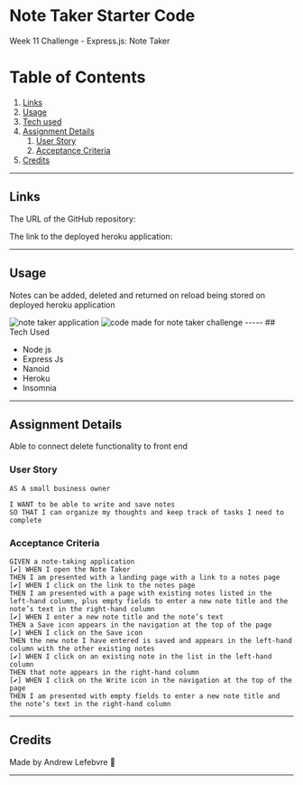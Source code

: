 # Note Taker Starter Code

Week 11 Challenge  - Express.js: Note Taker
# Table of Contents
1. [Links](#links)
1. [Usage](#usage)
1. [Tech used](#tech-used)
1. [Assignment Details](#assignment-details)
    1. [User Story](#user-story)
    1. [Acceptance Criteria](#acceptance-criteria)
1. [Credits](#credits)
----
## Links
The URL of the GitHub repository: 

The link to the deployed heroku application:

-----
## Usage
Notes can be added, deleted and returned on reload being stored on deployed heroku application

<img alt="note taker application" src="assets/img/notes-screenshot.png">
<img alt="code made for note taker challenge" src="assets/img/code-screenshot.png">
-----
## Tech Used 

- Node js
- Express Js
- Nanoid
- Heroku
- Insomnia 

-----
## Assignment Details

Able to connect delete functionality to front end

### User Story

```
AS A small business owner

I WANT to be able to write and save notes
SO THAT I can organize my thoughts and keep track of tasks I need to complete

```

### Acceptance Criteria

```
GIVEN a note-taking application
[✔️] WHEN I open the Note Taker
THEN I am presented with a landing page with a link to a notes page
[✔️] WHEN I click on the link to the notes page
THEN I am presented with a page with existing notes listed in the left-hand column, plus empty fields to enter a new note title and the note’s text in the right-hand column
[✔️] WHEN I enter a new note title and the note’s text
THEN a Save icon appears in the navigation at the top of the page
[✔️] WHEN I click on the Save icon
THEN the new note I have entered is saved and appears in the left-hand column with the other existing notes
[✔️] WHEN I click on an existing note in the list in the left-hand column
THEN that note appears in the right-hand column
[✔️] WHEN I click on the Write icon in the navigation at the top of the page
THEN I am presented with empty fields to enter a new note title and the note’s text in the right-hand column
```
----
## Credits
Made by Andrew Lefebvre 📓

-----



